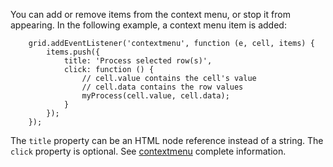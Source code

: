 You can add or remove items from the context menu, or stop it from appearing.
In the following example, a context menu item is added:

        grid.addEventListener('contextmenu', function (e, cell, items) {
            items.push({
                title: 'Process selected row(s)',
                click: function () {
                    // cell.value contains the cell's value
                    // cell.data contains the row values
                    myProcess(cell.value, cell.data);
                }
            });
        });

The `title` property can be an HTML node reference instead of a string.
The `click` property is optional.  See [contextmenu](#contextmenu) complete information.
